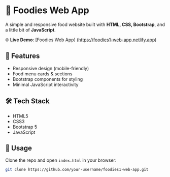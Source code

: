 # 🍔 Foodies Web App  

A simple and responsive food website built with **HTML, CSS, Bootstrap**, and a little bit of **JavaScript**.  

🌐 **Live Demo**: [Foodies Web App] (https://foodies1-web-app.netlify.app)  

## 🚀 Features  
- Responsive design (mobile-friendly)  
- Food menu cards & sections  
- Bootstrap components for styling  
- Minimal JavaScript interactivity  

## 🛠️ Tech Stack  
- HTML5  
- CSS3  
- Bootstrap 5  
- JavaScript  

## 📂 Usage  
Clone the repo and open `index.html` in your browser:  
```bash
git clone https://github.com/your-username/foodies1-web-app.git
